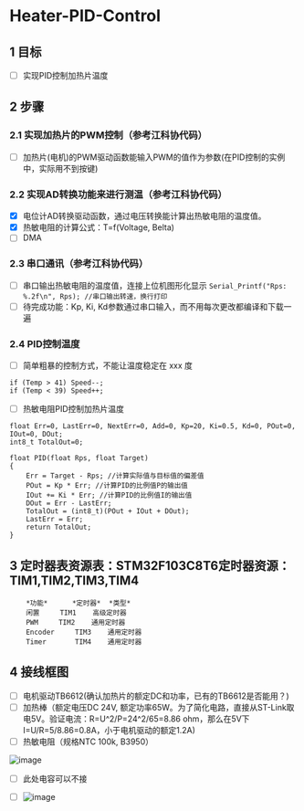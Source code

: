 # Heater-PID-Control

## 1 目标
- [ ] 实现PID控制加热片温度

## 2 步骤
### 2.1 实现加热片的PWM控制（参考江科协代码）
- [ ] 加热片(电机)的PWM驱动函数能输入PWM的值作为参数(在PID控制的实例中，实际用不到按键)

### 2.2 实现AD转换功能来进行测温（参考江科协代码）
- [x] 电位计AD转换驱动函数，通过电压转换能计算出热敏电阻的温度值。
- [x] 热敏电阻的计算公式：T=f(Voltage, Belta)
- [ ] DMA

### 2.3 串口通讯（参考江科协代码）
- [ ] 串口输出热敏电阻的温度值，连接上位机图形化显示 
```Serial_Printf("Rps: %.2f\n", Rps); //串口输出转速，换行打印```
- [ ] 待完成功能：Kp, Ki, Kd参数通过串口输入，而不用每次更改都编译和下载一遍

### 2.4 PID控制温度
- [ ] 简单粗暴的控制方式，不能让温度稳定在 xxx 度
```
if (Temp > 41) Speed--;
if (Temp < 39) Speed++;
```
- [ ] 热敏电阻PID控制加热片温度
```
float Err=0, LastErr=0, NextErr=0, Add=0, Kp=20, Ki=0.5, Kd=0, POut=0, IOut=0, DOut;
int8_t TotalOut=0;

float PID(float Rps, float Target)
{
	Err = Target - Rps; //计算实际值与目标值的偏差值
	POut = Kp * Err; //计算PID的比例值P的输出值
	IOut += Ki * Err; //计算PID的比例值I的输出值
	DOut = Err - LastErr;
	TotalOut = (int8_t)(POut + IOut + DOut);
	LastErr = Err;
	return TotalOut;
}
```
## 3 定时器表资源表：STM32F103C8T6定时器资源：TIM1,TIM2,TIM3,TIM4
```	
	*功能*	  *定时器*	 *类型*
	闲置	   TIM1	   高级定时器
	PWM	    TIM2    通用定时器	
	Encoder	    TIM3    通用定时器	
	Timer	    TIM4    通用定时器	
```
## 4 接线框图
- [ ] 电机驱动TB6612(确认加热片的额定DC和功率，已有的TB6612是否能用？)
- [ ] 加热棒（额定电压DC 24V, 额定功率65W。为了简化电路，直接从ST-Link取电5V。验证电流：R=U^2/P=24^2/65=8.86 ohm，那么在5V下 I=U/R=5/8.86=0.8A，小于电机驱动的额定1.2A)
- [ ] 热敏电阻（规格NTC 100k, B3950）

![image](https://github.com/Kevinyym/Heater-PID-Control/assets/101639215/5c6804c8-7df8-4b05-86c6-cd1f336e669f)
- [ ] 此处电容可以不接
- [ ] ![image](https://github.com/Kevinyym/Heater-PID-Control/assets/101639215/33b318a5-9fe2-4084-ae33-6b1ef5e0fe64)


